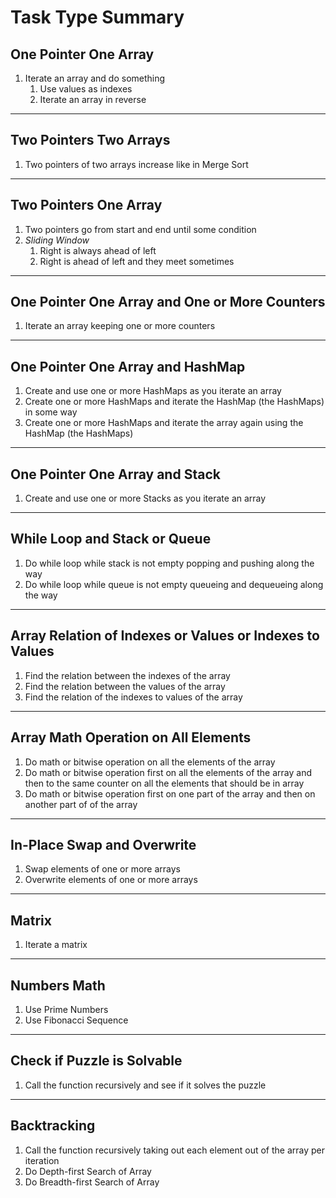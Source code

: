 # Task Type Summary

## One Pointer One Array

1. Iterate an array and do something
    1. Use values as indexes
    2. Iterate an array in reverse

---

## Two Pointers Two Arrays

1. Two pointers of two arrays increase like in Merge Sort

---

## Two Pointers One Array

1. Two pointers go from start and end until some condition
2. _Sliding Window_
    1. Right is always ahead of left
    2. Right is ahead of left and they meet sometimes

---

## One Pointer One Array and One or More Counters

1. Iterate an array keeping one or more counters

---

## One Pointer One Array and HashMap

1. Create and use one or more HashMaps as you iterate an array
2. Create one or more HashMaps and iterate the HashMap (the HashMaps) in some way
3. Create one or more HashMaps and iterate the array again using the HashMap (the HashMaps)

---

## One Pointer One Array and Stack

1. Create and use one or more Stacks as you iterate an array

---

## While Loop and Stack or Queue

1. Do while loop while stack is not empty popping and pushing along the way
2. Do while loop while queue is not empty queueing and dequeueing along the way

---

## Array Relation of Indexes or Values or Indexes to Values

1. Find the relation between the indexes of the array
2. Find the relation between the values of the array
3. Find the relation of the indexes to values of the array

---

## Array Math Operation on All Elements

1. Do math or bitwise operation on all the elements of the array
2. Do math or bitwise operation first on all the elements of the array and then to the same counter on all the elements that should be in array
3. Do math or bitwise operation first on one part of the array and then on another part of of the array

---

## In-Place Swap and Overwrite

1. Swap elements of one or more arrays
2. Overwrite elements of one or more arrays

---

## Matrix

1. Iterate a matrix

---

## Numbers Math

1. Use Prime Numbers
2. Use Fibonacci Sequence

---

## Check if Puzzle is Solvable

1. Call the function recursively and see if it solves the puzzle

---

## Backtracking

1. Call the function recursively taking out each element out of the array per iteration
2. Do Depth-first Search of Array
3. Do Breadth-first Search of Array
